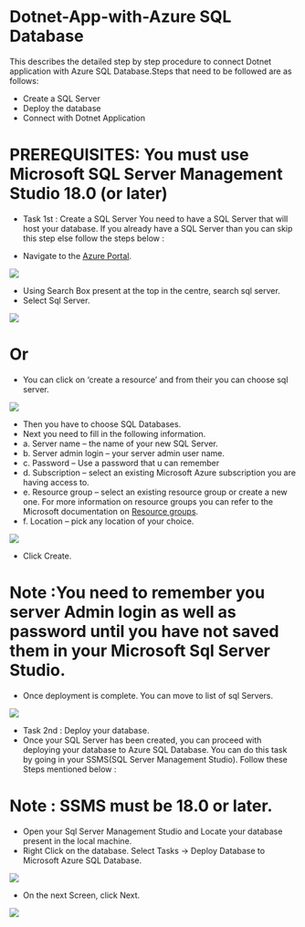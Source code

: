 # Dotnet-App-with-Azure SQL Database
This describes the detailed step by step procedure to connect Dotnet application with Azure SQL Database.Steps that need to be followed are as follows:
+	Create a SQL Server
+	Deploy the database
+	Connect with Dotnet Application
# PREREQUISITES: You must use Microsoft SQL Server Management Studio 18.0 (or later)
* Task 1st  : Create a SQL Server 
You need to have a SQL Server that will host your database. If you already have a SQL Server than you can skip this step else follow the steps below :
+	Navigate to the [Azure Portal](https://azure.microsoft.com/en-gb/).

![](https://github.com/DhruvKinger/Dotnet-App-with-Azure-/blob/master/Blog%20Folder/Screenshot%20(10).png)

+	Using Search Box present at the top in the centre, search sql server.
+	Select Sql Server.


![](https://github.com/DhruvKinger/Dotnet-App-with-Azure-/blob/master/Blog%20Folder/1st.png)

#                                               Or

+ You can click on ‘create a resource’ and from their you can choose sql server.

![](https://github.com/DhruvKinger/Dotnet-App-with-Azure-/blob/master/Blog%20Folder/Screenshot%20(11).png)

*	Then you have to choose SQL Databases.
*	Next you need to fill in the following information.
* a.	Server name – the name of your new SQL Server.
* b.	Server admin login –  your server admin user name.
* c.	Password – Use a password that u can remember
* d.	Subscription – select an existing Microsoft Azure subscription you are having access to.
* e.	Resource group – select an existing resource group or create a new one. For more information on resource groups you can refer to the Microsoft documentation on  [Resource groups](https://docs.microsoft.com/en-us/azure/azure-resource-manager/resource-group-overview#resource-groups).
* f.	Location – pick any location of your choice.

![](https://github.com/DhruvKinger/Dotnet-App-with-Azure-/blob/master/Blog%20Folder/Screenshot%20(12).png)

+	Click Create.

# Note :You need to remember you server Admin login as well as password until you have not saved them in your Microsoft Sql Server Studio.

+ Once deployment is complete. You can move to list of sql Servers.

![](https://github.com/DhruvKinger/Dotnet-App-with-Azure-/blob/master/Blog%20Folder/Screenshot%20(19).png)

* Task 2nd  : Deploy your database.
* Once your SQL Server has been created, you can proceed with deploying your database to Azure SQL Database. You can do this task by going in your SSMS(SQL Server Management Studio). Follow these Steps mentioned below :
# Note : SSMS must be 18.0 or later.
+	Open your Sql Server Management Studio and Locate your database present in the local machine.
+	Right Click on the database. Select Tasks -> Deploy Database to Microsoft Azure SQL Database.

![](https://github.com/DhruvKinger/Dotnet-App-with-Azure-/blob/master/Blog%20Folder/Screenshot%20(13).png)

+	On the next Screen, click Next.

![](https://github.com/DhruvKinger/Dotnet-App-with-Azure-/blob/master/Blog%20Folder/2nd.png)




